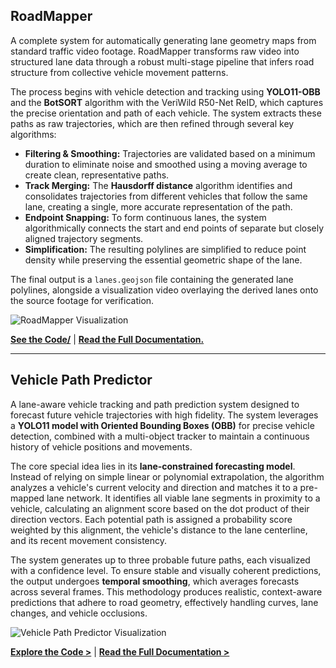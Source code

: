 
## RoadMapper

A complete system for automatically generating lane geometry maps from standard traffic video footage. RoadMapper transforms raw video into structured lane data through a robust multi-stage pipeline that infers road structure from collective vehicle movement patterns.

The process begins with vehicle detection and tracking using **YOLO11-OBB** and the **BotSORT** algorithm with the VeriWild R50-Net ReID, which captures the precise orientation and path of each vehicle. The system extracts these paths as raw trajectories, which are then refined through several key algorithms:
* **Filtering & Smoothing:** Trajectories are validated based on a minimum duration to eliminate noise and smoothed using a moving average to create clean, representative paths.
* **Track Merging:** The **Hausdorff distance** algorithm identifies and consolidates trajectories from different vehicles that follow the same lane, creating a single, more accurate representation of the path.
* **Endpoint Snapping:** To form continuous lanes, the system algorithmically connects the start and end points of separate but closely aligned trajectory segments.
* **Simplification:** The resulting polylines are simplified to reduce point density while preserving the essential geometric shape of the lane.

The final output is a `lanes.geojson` file containing the generated lane polylines, alongside a visualization video overlaying the derived lanes onto the source footage for verification.

![RoadMapper Visualization](./visuals/LaneVisualisation.png)

[**See the Code/**](./RoadMapper/) | [**Read the Full Documentation.**](./RoadMapper/ReadMe.md)

---

## Vehicle Path Predictor

A lane-aware vehicle tracking and path prediction system designed to forecast future vehicle trajectories with high fidelity. The system leverages a **YOLO11 model with Oriented Bounding Boxes (OBB)** for precise vehicle detection, combined with a multi-object tracker to maintain a continuous history of vehicle positions and movements.

The core special idea lies in its **lane-constrained forecasting model**. Instead of relying on simple linear or polynomial extrapolation, the algorithm analyzes a vehicle's current velocity and direction and matches it to a pre-mapped lane network. It identifies all viable lane segments in proximity to a vehicle, calculating an alignment score based on the dot product of their direction vectors. Each potential path is assigned a probability score weighted by this alignment, the vehicle's distance to the lane centerline, and its recent movement consistency.

The system generates up to three probable future paths, each visualized with a confidence level. To ensure stable and visually coherent predictions, the output undergoes **temporal smoothing**, which averages forecasts across several frames. This methodology produces realistic, context-aware predictions that adhere to road geometry, effectively handling curves, lane changes, and vehicle occlusions.

![Vehicle Path Predictor Visualization](./visuals/TrajectoryPredictions.gif)

[**Explore the Code >**](./VehiclePathPredictorV1/) | [**Read the Full Documentation >**](./VehiclePathPredictorV1/ReadMe.md)

